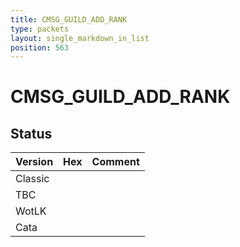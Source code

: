 ```yaml
---
title: CMSG_GUILD_ADD_RANK
type: packets
layout: single_markdown_in_list
position: 563
---
```


# CMSG_GUILD_ADD_RANK

## Status

Version | Hex | Comment
---------- | ---------- | ---------- 
Classic |  |  
TBC |  |  
WotLK |  |  
Cata |  |  
